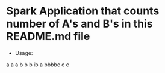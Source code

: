 # Spark Application that counts number of A's and B's in this README.md file 

* Usage: <br >

a
a
a
b
b
b
ib
a
bbbbc
c
c


